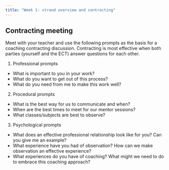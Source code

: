```yaml
---
title: "Week 1: strand overview and contracting"
---
```


## Contracting meeting

Meet with your teacher and use the following prompts as the basis for a coaching contracting discussion. Contracting is most effective when both parties (yourself and the ECT) answer questions for each other.

1. Professional prompts
  * What is important to you in your work?
  * What do you want to get out of this process?
  * What do you need from me to make this work well?

2. Procedural prompts
  * What is the best way for us to communicate and when?
  * When are the best times to meet for our mentor sessions?
  * What classes/subjects are best to observe?

3. Psychological prompts
  * What does an effective professional relationship look like for you? Can you give me an example?
  * What experience have you had of observation? How can we make observation an effective experience?
  * What experiences do you have of coaching? What might we need to do to embrace this coaching approach?
